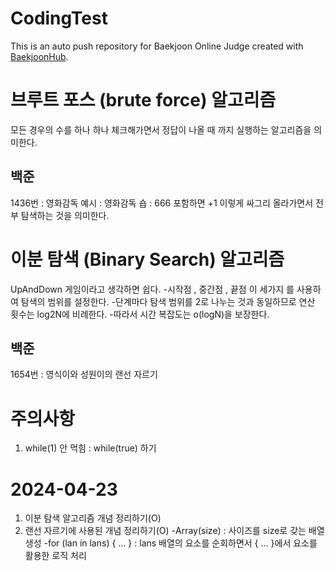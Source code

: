 # CodingTest
This is an auto push repository for Baekjoon Online Judge created with [BaekjoonHub](https://github.com/BaekjoonHub/BaekjoonHub).

# 브루트 포스 (brute force) 알고리즘
모든 경우의 수를 하나 하나 체크해가면서 정답이 나올 때 까지 실행하는 알고리즘을 의미한다.

## 백준
1436번 : 영화감독 
예시 : 영화감독 숍 : 666 포함하면 +1 이렇게 싸그리 올라가면서 전부 탐색하는 것을 의미한다.

# 이분 탐색 (Binary Search) 알고리즘
UpAndDown 게임이라고 생각하면 쉽다.
-시작점 , 중간점 , 끝점 이 세가지 를 사용하여 탐색의 범위를 설정한다.
-단계마다 탐색 범위를 2로 나누는 것과 동일하므로 연산 횟수는 log2N에 비례한다.
-따라서 시간 복잡도는 o(logN)을 보장한다.

## 백준
1654번 : 영식이와 성원이의 랜선 자르기

# 주의사항
1. while(1) 안 먹힘 : while(true) 하기

# 2024-04-23 
1. 이분 탐색 알고리즘 개념 정리하기(O)
2. 랜선 자르기에 사용된 개념 정리하기(O)
-Array(size) : 사이즈를 size로 갖는 배열 생성
-for (lan in lans) { ... } : lans 배열의 요소를 순회하면서 { ... }에서 요소를 활용한 로직 처리
